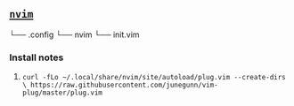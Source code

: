 ## [`nvim`](https://neovim.io/)

└── .config
    └── nvim
        └── init.vim

### Install notes

1. `curl -fLo ~/.local/share/nvim/site/autoload/plug.vim --create-dirs \
    https://raw.githubusercontent.com/junegunn/vim-plug/master/plug.vim`
